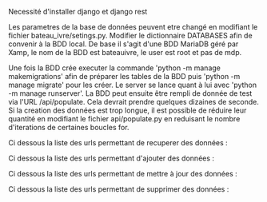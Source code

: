 Necessité d'installer django et django rest

Les parametres de la base de données peuvent etre changé en modifiant le fichier bateau_ivre/setings.py.
Modifier le dictionnaire DATABASES afin de convenir à la BDD local.
De base il s'agit d'une BDD MariaDB géré par Xamp, le nom de la BDD est bateauivre, le user est root et pas de mdp.

Une fois la BDD crée executer la commande 'python -m manage makemigrations' afin de préparer les tables de la BDD puis 'python -m manage migrate' pour les créer.
Le server se lance quant à lui avec 'python -m manage runserver'.
La BDD peut ensuite être rempli de donnée de test via l'URL /api/populate.
Cela devrait prendre quelques dizaines de seconde.
Si la creation des données est trop longue, il est possible de réduire leur quantité en modifiant le fichier api/populate.py en reduisant le nombre d'iterations de certaines boucles for.

Ci dessous la liste des urls permettant de recuperer des données :

Ci dessous la liste des urls permettant d'ajouter des données :

Ci dessous la liste des urls permettant de mettre à jour des données :

Ci dessous la liste des urls permettant de supprimer des données :

